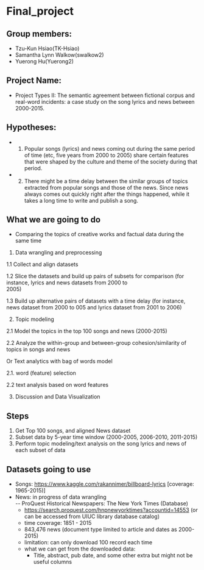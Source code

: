 # Final_project

## Group members:
- Tzu-Kun Hsiao(TK-Hsiao)
- Samantha Lynn Walkow(swalkow2)
- Yuerong Hu(Yuerong2)

## Project Name:
- Project Types II: The semantic agreement between fictional corpus and real-word incidents: a case study on the song lyrics and news between 2000-2015.

## Hypotheses:
- 1. Popular songs (lyrics) and news coming out during the same period of time (etc, five years from 2000 to 2005) share certain features that were shaped by the culture and theme of the society during that period.
- 2. There might be a time delay between the similar groups of topics extracted from popular songs and those of the news. Since news always comes out quickly right after the things happened, while it takes a long time to write and publish a song.

## What we are going to do

- Comparing the topics of creative works and factual data during the same time

 1. Data wrangling and preprocessing

 1.1 Collect and align datasets

 1.2 Slice the datasets and build up pairs of subsets for comparison (for instance, lyrics and news datasets from 2000 to   
     2005)

 1.3 Build up alternative pairs of datasets with a time delay (for instance, news dataset from 2000 to 005 and lyrics dataset      from 2001 to 2006)

 2. Topic modeling

 2.1 Model the topics in the top 100 songs and news (2000-2015)

 2.2 Analyze the within-group and between-group cohesion/similarity of topics in songs and news

 Or Text analytics with bag of words model

 2.1. word (feature) selection

 2.2  text analysis based on word features

 3. Discussion and Data Visualization

## Steps
 1. Get Top 100 songs, and aligned News dataset
 2. Subset data by 5-year time window (2000-2005, 2006-2010, 2011-2015)
 3. Perform topic modeling/text analysis on the song lyrics and news of each subset of data

## Datasets going to use

- Songs: https://www.kaggle.com/rakannimer/billboard-lyrics [coverage: 1965-2015)]
- News:  in progress of data wrangling  
  -- ProQuest Historical Newspapers: The New York Times (Database)  
    - https://search.proquest.com/hnpnewyorktimes?accountid=14553 (or can be accessed from UIUC library database catalog)
    - time coverage: 1851 - 2015
    - 843,476 news (document type limited to article and dates as 2000-2015)
    - limitation: can only download 100 record each time
    - what we can get from the downloaded data:    
      * Title, abstract, pub date, and some other extra but might not be useful columns
